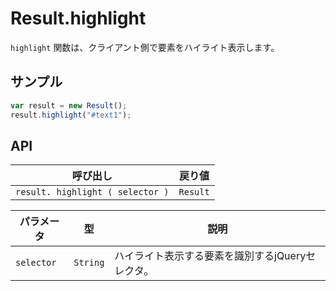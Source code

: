 # Result.highlight

`highlight` 関数は、クライアント側で要素をハイライト表示します。

## サンプル

```javascript
var result = new Result();
result.highlight("#text1");
```

## API

| 呼び出し | 戻り値 |
|---|---|
| `result. highlight ( selector )` | `Result` |

| パラメータ | 型 | 説明 |
|---|---|---|
| `selector` | `String` | ハイライト表示する要素を識別するjQueryセレクタ。 |